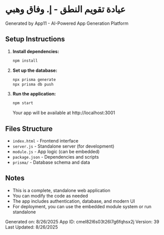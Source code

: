 # عيادة تقويم النطق - إ. وفاق وهبي

Generated by App11 - AI-Powered App Generation Platform

## Setup Instructions

1. **Install dependencies:**
   ```bash
   npm install
   ```

2. **Set up the database:**
   ```bash
   npx prisma generate
   npx prisma db push
   ```

3. **Run the application:**
   ```bash
   npm start
   ```

   Your app will be available at http://localhost:3001

## Files Structure

- `index.html` - Frontend interface
- `server.js` - Standalone server (for development)
- `module.js` - App logic (can be embedded)
- `package.json` - Dependencies and scripts
- `prisma/` - Database schema and data

## Notes

- This is a complete, standalone web application
- You can modify the code as needed
- The app includes authentication, database, and modern UI
- For deployment, you can use the embedded module system or run standalone

Generated on: 8/26/2025
App ID: cmel82l6s03t26l7g6fqhsx2j
Version: 39
Last Updated: 8/26/2025
